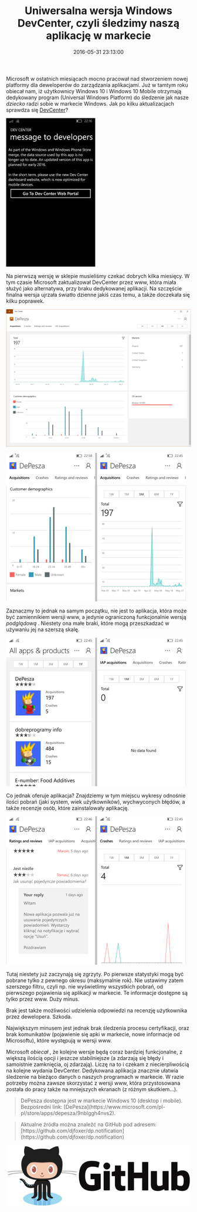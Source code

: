 ﻿---
layout:     post
title:      Uniwersalna wersja Windows DevCenter, czyli śledzimy naszą aplikację w markecie
date:       2016-05-31 23:13:00
summary:    Microsoft w ostatnich miesiącach mocno pracował nad stworzeniem nowej platformy dla deweloperów do zarządzania aplikacjami. Już w tamtym roku obiecał nam, iż użytkownicy Windows 10 i Windows 10 Mobile otrzymają dedykowany program (Universal Windows Platform) do śledzenie jak nasze dziecko radzi sobi...
categories: oprogramowanie programowanie urządzenia mobilne
---



Microsoft w ostatnich miesiącach mocno pracował nad stworzeniem nowej platformy dla deweloperów do zarządzania aplikacjami. Już w tamtym roku obiecał nam, iż użytkownicy Windows 10 i Windows 10 Mobile otrzymają dedykowany program (Universal Windows Platform) do śledzenie jak nasze  *dziecko*  radzi sobie w markecie Windows. Jak po kilku aktualizacjach sprawdza się [DevCenter](https://www.microsoft.com/pl-pl/store/apps/dev-center/9nblggh4r5ws)?



![desk](https://raw.githubusercontent.com/djfoxer/djfoxer.github.io/master/_img/2016-5-31-_39_/g_-_608x405_-_-_73639x20160531225130_0.jpg)



Na pierwszą wersję w sklepie musieliśmy czekać dobrych kilka miesięcy. W tym czasie Microsoft zaktualizował DevCenter przez www, która miała służyć jako alternatywa, przy braku dedykowanej aplikacji. Na szczęście finalna wersja ujrzała światło dzienne jakiś czas temu, a także doczekała się kilku poprawek.



![desk](https://raw.githubusercontent.com/djfoxer/djfoxer.github.io/master/_img/2016-5-31-_39_/g_-_608x405_-_-_73639x20160531225916_0.PNG)





![desk](https://raw.githubusercontent.com/djfoxer/djfoxer.github.io/master/_img/2016-5-31-_39_/g_-_608x405_-_-_73639x20160601022043_0.png)





Zaznaczmy to jednak na samym początku, nie jest to aplikacja, która może być zamiennikiem wersji www, a jedynie ograniczoną funkcjonalnie wersją  *podglądową* . Niestety ona małe braki, które mogą przeszkadzać w używaniu jej na szerszą skalę.



![desk](https://raw.githubusercontent.com/djfoxer/djfoxer.github.io/master/_img/2016-5-31-_39_/g_-_608x405_-_-_73639x20160601022045_1.png)



Co jednak oferuje aplikacja? Znajdziemy w tym miejscu wykresy odnośnie ilości pobrań (jaki system, wiek użytkowników), wychwyconych błędów, a także recenzje osób, które zainstalowały aplikację.



![desk](https://raw.githubusercontent.com/djfoxer/djfoxer.github.io/master/_img/2016-5-31-_39_/g_-_608x405_-_-_73639x20160601022045_0.png)




Tutaj niestety już zaczynają się zgrzyty. Po pierwsze statystyki mogą być pobrane tylko z pewnego okresu (maksymalnie rok). Nie ustawimy zatem szerszego filtru, czyli np. nie wyświetlimy wszystkich pobrań, od pierwszego pojawienia się aplikacji w markecie. Te informacje dostępne są tylko przez www. Duży minus. 


Brak jest także możliwości udzielenia odpowiedzi na recenzję użytkownika przez dewelopera. Szkoda.

Największym minusem jest jednak brak śledzenia procesu certyfikacji, oraz brak komunikatów (pojawienie się apki w markecie, nowe informacje od Microsoftu), które występują w wersji www. 

Microsoft  *obiecał* , że kolejne wersje będą coraz bardziej funkcjonalne, z większą ilością opcji i jeszcze stabilniejsze (a zdarzają się błędy i samoistnie zamknięcia, oj zdarzają). Liczę na to i czekam z niecierpliwością na kolejne wydania DevCenter. Dedykowana aplikacja znacznie ułatwia śledzenie na bieżąco danych o naszych programach w markecie. W razie potrzeby można zawsze skorzystać z wersji www, która przystosowana została do pracy także na mniejszych ekranach (z różnym skutkiem...).



<blockquote>
<p>DePesza dostępna jest w markecie Windows 10 (desktop i mobile). Bezpośredni link: [DePesza](https://www.microsoft.com/pl-pl/store/apps/depesza/9nblggh4nvs2).</p>
</blockquote>

<blockquote>
<p>Aktualne źródła można znaleźć na GitHub pod adresem:
[https://github.com/djfoxer/dp.notification](https://github.com/djfoxer/dp.notification)</p>
</blockquote>


![desk](https://raw.githubusercontent.com/djfoxer/djfoxer.github.io/master/_img/2016-5-31-_39_/g_-_608x405_-_-_73639x20160601021828_0.png)

